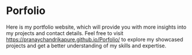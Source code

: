 # Porfolio
Here is my portfolio website, which will provide you with more insights into my projects and contact details.  Feel free to visit  https://pranaychandrikapure.github.io/Porfolio/ to explore my showcased projects and get a better understanding of my skills and expertise.
